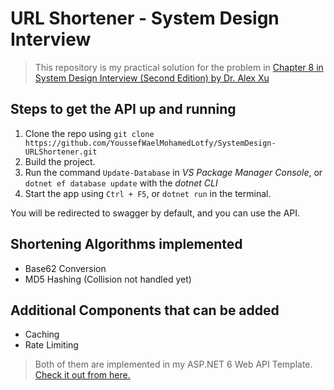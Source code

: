 # URL Shortener - System Design Interview

> This repository is my practical solution for the problem in [Chapter 8 in System Design Interview (Second Edition) by Dr. Alex Xu](https://printige.net/product/system-design-interview-an-insider-guide/)

## Steps to get the API up and running

1. Clone the repo using `git clone https://github.com/YoussefWaelMohamedLotfy/SystemDesign-URLShortener.git`
2. Build the project.
3. Run the command `Update-Database` in *VS Package Manager Console*, or `dotnet ef database update` with the *dotnet CLI*
4. Start the app using `Ctrl + F5`, or `dotnet run` in the terminal.

You will be redirected to swagger by default, and you can use the API.

## Shortening Algorithms implemented 
+ Base62 Conversion
+ MD5 Hashing (Collision not handled yet)

## Additional Components that can be added
+ Caching
+ Rate Limiting

> Both of them are implemented in my ASP.NET 6 Web API Template. [Check it out from here.](https://github.com/YoussefWaelMohamedLotfy/ASP-dotNET6-WebAPI-Template)